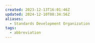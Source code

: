 ```yaml
---
created: 2023-12-13T16:01:46Z
updated: 2024-12-10T08:34:56Z
aliases:
  - Standards Development Organization
tags:
  - abbreviation
---
```

